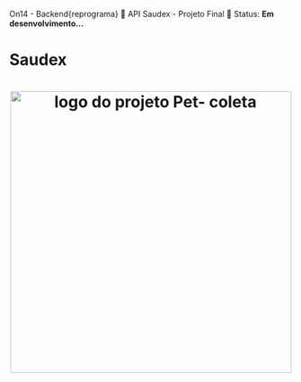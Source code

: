 On14 - Backend{reprograma} 💜 API Saudex - Projeto Final 💜 Status: **Em desenvolvimento...**  
#                                Saudex
<h1 align="center">
  <img src="img/Pet-Coleta.png" alt="logo do projeto Pet- coleta" width="500">
</h1>